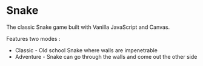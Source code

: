 # Snake

The classic Snake game built with Vanilla JavaScript and Canvas.

Features two modes :

- Classic - Old school Snake where walls are impenetrable
- Adventure - Snake can go through the walls and come out the other side

